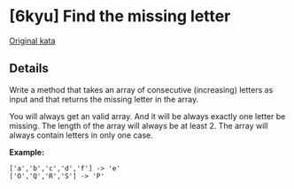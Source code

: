 # [6kyu] Find the missing letter

[Original kata](https://www.codewars.com/kata/5839edaa6754d6fec10000a2)

## Details

Write a method that takes an array of consecutive (increasing) letters as input and that returns the missing letter in the array.

You will always get an valid array. And it will be always exactly one letter be missing. The length of the array will always be at least 2.
The array will always contain letters in only one case.

**Example:**

```
['a','b','c','d','f'] -> 'e'
['O','Q','R','S'] -> 'P'
```
